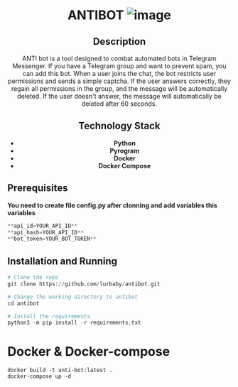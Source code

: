 <div align="center">

# ANTIBOT ![image](https://github.com/lurbaby/antibot/assets/120603922/c74a92fe-489d-477e-8933-acf1517c47f8)

## Description

ANTI bot is a tool designed to combat automated bots in Telegram Messenger. If you have a Telegram group and want to prevent spam, you can add this bot. When a user joins the chat, the bot restricts user permissions and sends a simple captcha. If the user answers correctly, they regain all permissions in the group, and the message will be automatically deleted. If the user doesn't answer, the message will automatically be deleted after 60 seconds.

## Technology Stack

- **Python**
- **Pyrogram**
- **Docker**
- **Docker Compose**

</div>

## Prerequisites


**You need to create file config.py after clonning and add variables this variables**
``` python
**api_id=YOUR_API_ID**
**api_hash=YOUR_API_ID**
**bot_token=YOUR_BOT_TOKEN**
```
## Installation and Running


``` python
# Clone the repo
git clone https://github.com/lurbaby/antibot.git

# Change the working directory to antibot
cd antibot

# Install the requirements
python3 -m pip install -r requirements.txt
```

# Docker & Docker-compose
``` 
docker build -t anti-bot:latest .
docker-compose up -d
```

